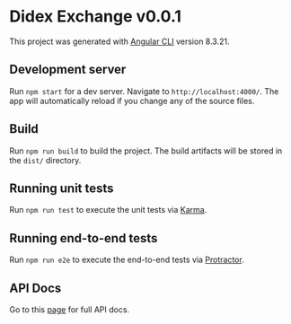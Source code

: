 # Didex Exchange v0.0.1

This project was generated with [Angular CLI](https://github.com/angular/angular-cli) version 8.3.21.

## Development server

Run `npm start` for a dev server. Navigate to `http://localhost:4000/`. The app will automatically reload if you change any of the source files.

## Build

Run `npm run build` to build the project. The build artifacts will be stored in the `dist/` directory.

## Running unit tests

Run `npm run test` to execute the unit tests via [Karma](https://karma-runner.github.io).

## Running end-to-end tests

Run `npm run e2e` to execute the end-to-end tests via [Protractor](http://www.protractortest.org/).

## API Docs

Go to this [page](http://47.105.197.176/swagger/index.html) for full API docs.
